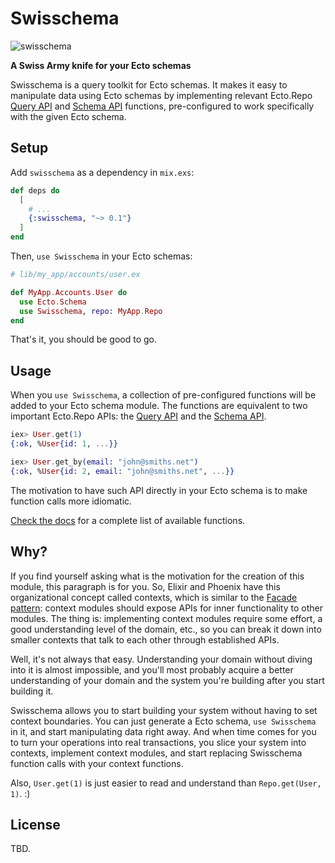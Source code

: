 # Swisschema

![swisschema](https://github.com/joeljuca/swisschema/actions/workflows/ci.yml/badge.svg)

**A Swiss Army knife for your Ecto schemas**

Swisschema is a query toolkit for Ecto schemas. It makes it easy to manipulate
data using Ecto schemas by implementing relevant Ecto.Repo
[Query API](https://hexdocs.pm/ecto/Ecto.Repo.html#query-api) and
[Schema API](https://hexdocs.pm/ecto/Ecto.Repo.html#schema-api) functions,
pre-configured to work specifically with the given Ecto schema.

## Setup

Add `swisschema` as a dependency in `mix.exs`:

```elixir
def deps do
  [
    # ...
    {:swisschema, "~> 0.1"}
  ]
end
```

Then, `use Swisschema` in your Ecto schemas:

```elixir
# lib/my_app/accounts/user.ex

def MyApp.Accounts.User do
  use Ecto.Schema
  use Swisschema, repo: MyApp.Repo
end
```

That's it, you should be good to go.

## Usage

When you `use Swisschema`, a collection of pre-configured functions will be
added to your Ecto schema module. The functions are equivalent to two important
Ecto.Repo APIs: the [Query API](https://hexdocs.pm/ecto/Ecto.Repo.html#query-api)
and the [Schema API](https://hexdocs.pm/ecto/Ecto.Repo.html#schema-api).

```elixir
iex> User.get(1)
{:ok, %User{id: 1, ...}}

iex> User.get_by(email: "john@smiths.net")
{:ok, %User{id: 2, email: "john@smiths.net", ...}}
```

The motivation to have such API directly in your Ecto schema is to make function
calls more idiomatic.

[Check the docs](#) for a complete list of available functions.

## Why?

If you find yourself asking what is the motivation for the creation of this module, this paragraph is for you. So, Elixir and Phoenix have this organizational concept called contexts, which is similar to the [Facade pattern](https://en.wikipedia.org/wiki/Facade_pattern): context modules should expose APIs for inner functionality to other modules. The thing is: implementing context modules require some effort, a good understanding level of the domain, etc., so you can break it down into smaller contexts that talk to each other through established APIs.

Well, it's not always that easy. Understanding your domain without diving into it is almost impossible, and you'll most probably acquire a better understanding of your domain and the system you're building after you start building it.

Swisschema allows you to start building your system without having to set context boundaries. You can just generate a Ecto schema, `use Swisschema` in it, and start manipulating data right away. And when time comes for you to turn your operations into real transactions, you slice your system into contexts, implement context modules, and start replacing Swisschema function calls with your context functions.

Also, `User.get(1)` is just easier to read and understand than `Repo.get(User, 1)`. :)

## License

TBD.
